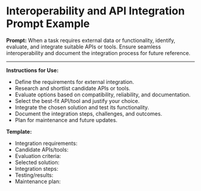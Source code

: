 # Interoperability and API Integration Prompt Example

**Prompt:**
When a task requires external data or functionality, identify, evaluate, and integrate suitable APIs or tools. Ensure seamless interoperability and document the integration process for future reference.

---

**Instructions for Use:**
- Define the requirements for external integration.
- Research and shortlist candidate APIs or tools.
- Evaluate options based on compatibility, reliability, and documentation.
- Select the best-fit API/tool and justify your choice.
- Integrate the chosen solution and test its functionality.
- Document the integration steps, challenges, and outcomes.
- Plan for maintenance and future updates.

**Template:**
- Integration requirements:
- Candidate APIs/tools:
- Evaluation criteria:
- Selected solution:
- Integration steps:
- Testing/results:
- Maintenance plan:
